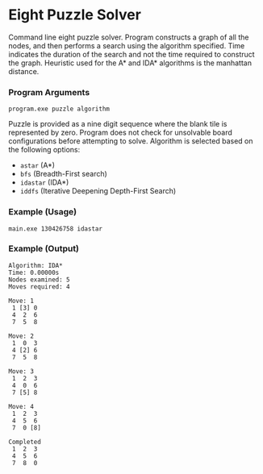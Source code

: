 # Eight Puzzle Solver

Command line eight puzzle solver. Program constructs a graph of all the nodes, and then performs a search using the algorithm specified. Time indicates the duration of the search and not the time required to construct the graph. Heuristic used for the A* and IDA* algorithms is the manhattan distance.

### Program Arguments

```
program.exe puzzle algorithm
```

Puzzle is provided as a nine digit sequence where the blank tile is represented by zero. Program does not check for unsolvable board configurations before attempting to solve. Algorithm is selected based on the following options:
- ``astar`` (A*)
- ``bfs`` (Breadth-First search)
- ``idastar`` (IDA*)
- ``iddfs`` (Iterative Deepening Depth-First Search)

### Example (Usage)

```
main.exe 130426758 idastar
```

### Example (Output)
```
Algorithm: IDA*
Time: 0.00000s
Nodes examined: 5
Moves required: 4

Move: 1
 1 [3] 0
 4  2  6
 7  5  8

Move: 2
 1  0  3
 4 [2] 6
 7  5  8

Move: 3
 1  2  3
 4  0  6
 7 [5] 8

Move: 4
 1  2  3
 4  5  6
 7  0 [8]

Completed
 1  2  3
 4  5  6
 7  8  0
 ```